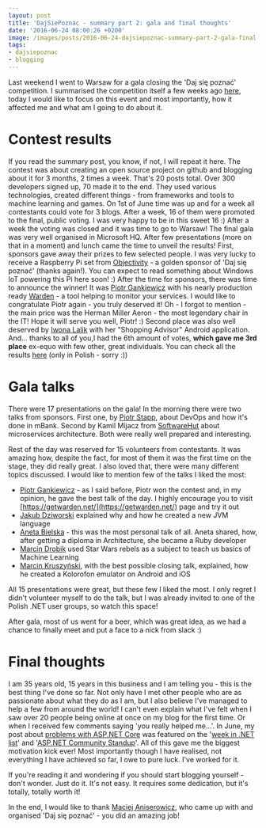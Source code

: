 ```yaml
---
layout: post
title: 'DajSiePoznac - summary part 2: gala and final thoughts'
date: '2016-06-24 08:00:26 +0200'
image: /images/posts/2016-06-24-dajsiepoznac-summary-part-2-gala-final-thoughts/featured.jpg
tags:
- dajsiepoznac
- blogging
---
```

Last weekend I went to Warsaw for a gala closing the 'Daj się poznać' competition. I summarised the competition itself a few weeks ago [here](/2016/05/31/dajsiepoznac-summary/), today I would like to focus on this event and most importantly, how it affected me and what am I going to do about it.

# Contest results
If you read the summary post, you know, if not, I will repeat it here. The contest was about creating an open source project on github and blogging about it for 3 months, 2 times a week. That's 20 posts total. Over 300 developers signed up, 70 made it to the end. They used various technologies, created different things - from frameworks and tools to machine learning and games. On 1st of June time was up and for a week all contestants could vote for 3 blogs. After a week, 16 of them were promoted to the final, public voting. I was very happy to be in this sweet 16 :) After a week the voting was closed and it was time to go to Warsaw! The final gala was very well organised in Microsoft HQ. After few presentations (more on that in a moment) and lunch came the time to unveil the results! First, sponsors gave away their prizes to few selected people. I was very lucky to receive a Raspberry Pi set from [Objectivity](https://www.objectivity.co.uk/) - a golden sponsor of 'Daj się poznać' (thanks again!). You can expect to read something about Windows IoT powering this Pi here soon! :) After the time for sponsors, there was time to announce the winner! It was [Piotr Gankiewicz](http://piotrgankiewicz.com/) with his nearly production ready [Warden](https://getwarden.net/) - a tool helping to monitor your services. I would like to congratulate Piotr again - you truly deserved it! Oh - I forgot to mention - the main price was the Herman Miller Aeron - the most legendary chair in the IT! Hope it will serve you well, Piotr! :) Second place was also well deserved by [Iwona Lalik](http://programistka.net/) with her "Shopping Advisor" Android application. And... thanks to all of you,I had the 6th amount of votes, **which gave me 3rd place** ex-equo with few other, great individuals. You can check all the results [here](http://devstyle.pl/daj-sie-poznac/daj-sie-poznac-finalisci-2016) (only in Polish - sorry :))

# Gala talks
There were 17 presentations on the gala! In the morning there were two talks from sponsors. First one, by [Piotr Stapp](https://twitter.com/ptrstpp950), about DevOps and how it's done in mBank. Second by Kamil Mijacz from [SoftwareHut](http://softwarehut.pl) about microservices architecture. Both were really well prepared and interesting.

Rest of the day was reserved for 15 volunteers from contestants. It was amazing how, despite the fact, for most of them it was the first time on the stage, they did really great. I also loved that, there were many different topics discussed. I would like to mention few of the talks I liked the most:

* [Piotr Gankiewicz](http://piotrgankiewicz.com) - as I said before, Piotr won the contest and, in my opinion, he gave the best talk of the day. I highly encourage you to visit [https://getwarden.net/](https://getwarden.net/) page and try it out
* [Jakub Dziworski](http://jakubdziworski.github.io/) explained why and how he created a new JVM language
* [Aneta Bielska](http://aneta-bielska.github.io/) - this was the most personal talk of all. Aneta shared, how, after getting a diploma in Architecture, she became a Ruby developer
* [Marcin Drobik](http://marcindrobik.pl/) used Star Wars rebels as a subject to teach us basics of Machine Learning
* [Marcin Kruszyński](http://www.marcinkruszynski.blogspot.com/), with the best possible closing talk, explained, how he created a Kolorofon emulator on Android and iOS

All 15 presentations were great, but these few I liked the most. I only regret I didn't volunteer myself to do the talk, but I was already invited to one of the Polish .NET user groups, so watch this space!

After gala, most of us went for a beer, which was great idea, as we had a chance to finally meet and put a face to a nick from slack :)

# Final thoughts
I am 35 years old, 15 years in this business and I am telling you - this is the best thing I've done so far. Not only have I met other people who are as passionate about what they do as I am, but I also believe I've managed to help a few from around the world! I can't even explain what I've felt when I saw over 20 people being online at once on my blog for the first time. Or when I received few comments saying 'you really helped me...'. In June, my post about [problems with ASP.NET Core](/2016/06/06/asp-net-core-problems-fixes/) was featured on the '[week in .NET list](https://blogs.msdn.microsoft.com/dotnet/2016/06/07/the-week-in-net-06072016/)' and '[ASP.NET Community Standup](https://www.youtube.com/watch?v=bPnM2agW5qs&feature=youtu.be&list=PL0M0zPgJ3HSftTAAHttA3JQU4vOjXFquF&t=1046)'. All of this gave me the biggest motivation kick ever! Most importantly though I have realised, not everything I have achieved so far, I owe to pure luck. I've worked for it.

If you're reading it and wondering if you should start blogging yourself - don't wonder. Just do it. It's not easy. It requires some dedication, but it's totally, totally worth it!

In the end, I would like to thank [Maciej Aniserowicz](http://devstyle.pl/), who came up with and organised 'Daj się poznać' - you did an amazing job!

